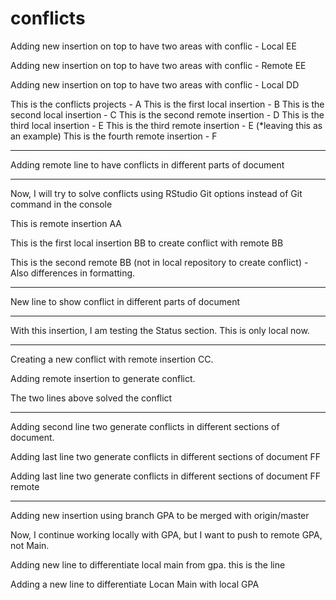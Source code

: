 # conflicts


Adding new insertion on top to have two areas with conflic - Local EE

Adding new insertion on top to have two areas with conflic - Remote EE


Adding new insertion on top to have two areas with conflic - Local DD

This is the conflicts projects - A
This is the first local insertion - B
This is the second local insertion - C
This is the second remote insertion - D
This is the third local insertion - E
This is the third remote insertion - E (*leaving this as an example)
This is the fourth remote insertion - F

-------

Adding remote line to have conflicts in different parts of document

-------

Now, I will try to solve conflicts using RStudio Git options instead of Git command in the console

This is remote insertion AA

This is the first local insertion BB to create conflict with remote BB

This is the second remote BB (not in local repository to create conflict) - Also differences in formatting. 

------

New line to show conflict in different parts of document

-------

With this insertion, I am testing the Status section. This is only local now. 

-------


Creating a new conflict with remote insertion CC.

Adding remote insertion to generate conflict. 

The two lines above solved the conflict

------

Adding second line two generate conflicts in different sections of document. 


Adding last line two generate conflicts in different sections of document FF 


Adding last line two generate conflicts in different sections of document FF remote

------

Adding new insertion using branch GPA to be merged with origin/master

Now, I continue working locally with GPA, but I want to push to remote GPA, not Main.

Adding new line to differentiate local main from gpa. this is the line

Adding a new line to differentiate Locan Main with local GPA
